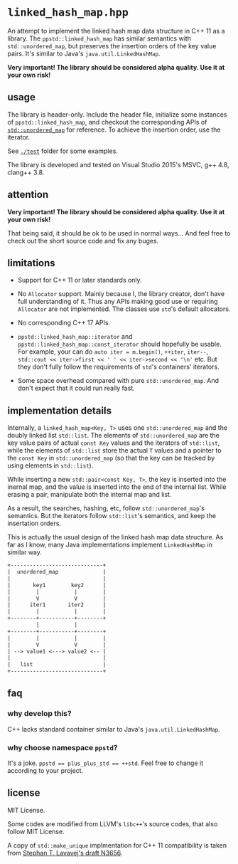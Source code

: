 # `linked_hash_map.hpp`

An attempt to implement the linked hash map data structure in C++ 11 as a library. The `ppstd::linked_hash_map` has similar semantics with `std::unordered_map`, but preserves the insertion orders of the key value pairs. It's similar to Java's `java.util.LinkedHashMap`.

**Very important! The library should be considered alpha quality. Use it at your own risk!**


## usage

The library is header-only. Include the header file, initialize some instances of `ppstd::linked_hash_map`, and checkout the corresponding APIs of [`std::unordered_map`](http://en.cppreference.com/w/cpp/container/unordered_map) for reference. To achieve the insertion order, use the iterator.

See [`./test`](./test) folder for some examples.

The library is developed and tested on Visual Studio 2015's MSVC, g++ 4.8, clang++ 3.8.


## attention

**Very important! The library should be considered alpha quality. Use it at your own risk!**

That being said, it should be ok to be used in normal ways... And feel free to check out the short source code and fix any buges.


## limitations

- Support for C++ 11 or later standards only.

- No `Allocator` support. Mainly because I, the library creator, don't have full understanding of it. Thus any APIs making good use or requiring `Allocator` are not implemented. The classes use `std`'s default allocators.

- No corresponding C++ 17 APIs.

- `ppstd::linked_hash_map::iterator` and `ppstd::linked_hash_map::const_iterator` should hopefully be usable. For example, your can do `auto iter = m.begin()`, `++iter`, `iter--`, `std::cout << iter->first << ' ' << iter->second << '\n'` etc. But they don't fully follow the requirements of `std`'s containers' iterators.

- Some space overhead compared with pure `std::unordered_map`. And don't expect that it could run really fast.


## implementation details

Internally, a `linked_hash_map<Key, T>` uses one `std::unordered_map` and the doubly linked list `std::list`. The elements of `std::unordered_map` are the key value pairs of actual `const Key` values and the iterators of `std::list`, while the elements of `std::list` store the actual `T` values and a pointer to the `const Key` in `std::unordered_map` (so that the key can be tracked by using elements in `std::list`).

While inserting a new `std::pair<const Key, T>`, the key is inserted into the inernal map, and the value is inserted into the end of the internal list. While erasing a pair, manipulate both the internal map and list.

As a result, the searches, hashing, etc, follow `std::unordered_map`'s semantics. But the iterators follow `std::list`'s semantics, and keep the insertation orders.

This is actually the usual design of the linked hash map data structure. As far as I know, many Java implementations implement `LinkedHashMap` in similar way.

```txt
+-----------------------------+
|  unordered_map              |
|                             |
|       key1        key2      |
|        |           |        | 
|        V           V        |
|      iter1       iter2      |
|        |           |        |
+--------+-----------+--------+
         |           |
+--------+-----------+--------+
|        |           |        |
|        V           V        |
| --> value1 <---> value2 <-- |
|                             |
|   list                      |
+-----------------------------+
```


## faq

### why develop this?

C++ lacks standard container similar to Java's `java.util.LinkedHashMap`.

### why choose namespace `ppstd`?

It's a joke. `ppstd == plus_plus_std == ++std`. Feel free to change it according to your project.


## license

MIT License.

Some codes are modified from LLVM's `libc++`'s source codes, that also follow MIT License.

A copy of `std::make_unique` implmentation for C++ 11 compatibility is taken from [Stephan T. Lavavej's draft N3656](https://isocpp.org/files/papers/N3656.txt).
